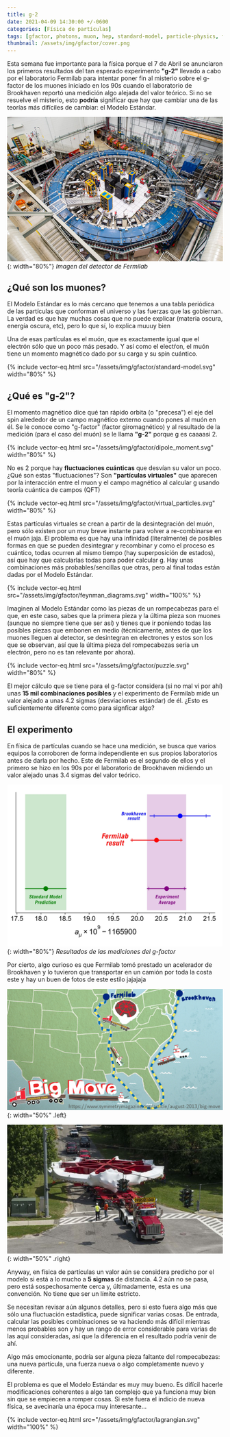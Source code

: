 ```yaml
---
title: g-2
date: 2021-04-09 14:30:00 +/-0600
categories: [Física de partículas]
tags: [gfactor, photons, muon, hep, standard-model, particle-physics, fermilab]
thumbnail: /assets/img/gfactor/cover.png
---
```


Esta semana fue importante para la física porque el 7 de Abril se anunciaron los primeros resultados del tan esperado experimento **"g-2"** llevado a cabo por el laboratorio Fermilab para intentar poner fin al misterio sobre el g-factor de los muones iniciado en los 90s cuando el laboratorio de Brookhaven reportó una medición algo alejada del valor teórico. Si no se resuelve el misterio, esto **podría** significar que hay que cambiar una de las teorías más difíciles de cambiar: el Modelo Estándar.

![Fermilab](/assets/img/gfactor/fermilab.jpeg){: width="80%"}
_Imagen del detector de Fermilab_

## ¿Qué son los muones?

El Modelo Estándar es lo más cercano que tenemos a una tabla periódica de las partículas que conforman el universo y las fuerzas que las gobiernan. La verdad es que hay muchas cosas que no puede explicar (materia oscura, energía oscura, etc), pero lo que sí, lo explica muuuy bien

Una de esas partículas es el muón, que es exactamente igual que el electrón sólo que un poco más pesado. Y así como el electŕon, el muón tiene un momento magnético dado por su carga y su spin cuántico.

{% include vector-eq.html src="/assets/img/gfactor/standard-model.svg" width="80%" %}

## ¿Qué es "g-2"?

El momento magnético dice qué tan rápido orbita (o "precesa") el eje del spin alrededor de un campo magnético externo cuando pones al muón en él. Se le conoce como "g-factor" (factor giromagnético) y al resultado de la medición (para el caso del muón) se le llama **"g-2"** porque g es caaaasi 2.

{% include vector-eq.html src="/assets/img/gfactor/dipole_moment.svg" width="80%" %}

No es 2 porque hay **fluctuaciones cuánticas** que desvían su valor un poco. ¿Qué son estas "fluctuaciones"? Son **"partículas virtuales"** que aparecen por la interacción entre el muon y el campo magnético al calcular g usando teoría cuántica de campos (QFT)

{% include vector-eq.html src="/assets/img/gfactor/virtual_particles.svg" width="80%" %}

Estas partículas virtuales se crean a partir de la desintegración del muón, pero sólo existen por un muy breve instante para volver a re-combinarse en el muón jaja. El problema es que hay una infinidad (literalmente) de posibles formas en que se pueden desintegrar y recombinar y como el proceso es cuántico, todas ocurren al mismo tiempo (hay superposición de estados), así que hay que calcularlas todas para poder calcular g. Hay unas combinaciones más probables/sencillas que otras, pero al final todas están dadas por el Modelo Estándar.

{% include vector-eq.html src="/assets/img/gfactor/feynman_diagrams.svg" width="100%" %}

Imaginen al Modelo Estándar como las piezas de un rompecabezas para el que, en este caso, sabes que la primera pieza y la última pieza son muones (aunque no siempre tiene que ser así) y tienes que ir poniendo todas las posibles piezas que embonen en medio (técnicamente, antes de que los muones lleguen al detector, se desintegran en electrones y estos son los que se observan, así que la última pieza del rompecabezas sería un electrón, pero no es tan relevante por ahora).

{% include vector-eq.html src="/assets/img/gfactor/puzzle.svg" width="80%" %}

El mejor cálculo que se tiene para el g-factor considera (si no mal vi por ahí) unas **15 mil combinaciones posibles** y el experimento de Fermilab mide un valor alejado a unas 4.2 sigmas (desviaciones estándar) de él. ¿Esto es suficientemente diferente como para signficar algo?

## El experimento

En física de partículas cuando se hace una medición, se busca que varios equipos la corroboren de forma independiente en sus propios laboratorios antes de darla por hecho. Este de Fermilab es el segundo de ellos y el primero se hizo en los 90s por el laboratorio de Brookhaven midiendo un valor alejado unas 3.4 sigmas del valor teórico.

![Resultados del g-factor](/assets/img/gfactor/results_plot.jpg){: width="80%"}
_Resultados de las mediciones del g-factor_

Por cierto, algo curioso es que Fermilab tomó prestado un acelerador de Brookhaven y lo tuvieron que transportar en un camión por toda la costa este y hay un buen de fotos de este estilo jajajaja

![Transporte1](/assets/img/gfactor/bigmove1.png){: width="50%" .left}

![Transporte2](/assets/img/gfactor/bigmove2.jpg){: width="50%" .right}

Anyway, en física de partículas un valor aún se considera predicho por el modelo si está a lo mucho a **5 sigmas** de distancia. 4.2 aún no se pasa, pero está sospechosamente cerca y, últimadamente, esta es una convención. No tiene que ser un límite estricto.

Se necesitan revisar aún algunos detalles, pero si esto fuera algo más que sólo una fluctuación estadística, puede significar varias cosas. De entrada, calcular las posibles combinaciones se va haciendo más difícil mientras menos probables son y hay un rango de error considerable para varias de las aquí consideradas, así que la diferencia en el resultado podría venir de ahí. 

Algo más emocionante, podría ser alguna pieza faltante del rompecabezas: una nueva partícula, una fuerza nueva o algo completamente nuevo y diferente.

El problema es que el Modelo Estándar es muy muy bueno. Es difícil hacerle modificaciones coherentes a algo tan complejo que ya funciona muy bien sin que se empiecen a romper cosas. Si este fuera el indicio de nueva física, se avecinaría una época muy interesante...

{% include vector-eq.html src="/assets/img/gfactor/lagrangian.svg" width="100%" %}